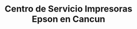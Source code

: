 ---
title: "Centro de Servicio Impresoras Epson en Cancun"
url: /cancun/centro-de-servicio-impresoras-epson-en-cancun/
shop: ordenador
---
